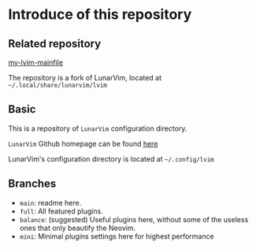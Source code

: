 # Introduce of this repository

## Related repository

[my-lvim-mainfile](https://github.com/ADkun/my-lvim-mainfile)

The repository is a fork of LunarVim, located at `~/.local/share/lunarvim/lvim`

## Basic

This is a repository of `LunarVim` configuration directory.

`LunarVim` Github homepage can be found [here](https://github.com/LunarVim/LunarVim)

LunarVim's configuration directory is located at `~/.config/lvim`

## Branches

- `main`: readme here.
- `full`: All featured plugins.
- `balance`: (suggested) Useful plugins here,
    without some of the useless ones that only beautify the Neovim.
- `mini`: Minimal plugins settings here for highest performance
